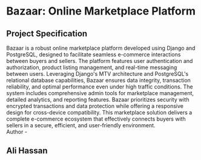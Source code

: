 
# Bazaar: Online Marketplace Platform

## Project Specification

Bazaar is a robust online marketplace platform developed using Django and PostgreSQL, designed to facilitate seamless e-commerce interactions between buyers and sellers. The platform features user authentication and authorization, product listing management, and real-time messaging between users. Leveraging Django's MTV architecture and PostgreSQL's relational database capabilities, Bazaar ensures data integrity, transaction reliability, and optimal performance even under high traffic conditions. The system includes comprehensive admin tools for marketplace management, detailed analytics, and reporting features. Bazaar prioritizes security with encrypted transactions and data protection while offering a responsive design for cross-device compatibility. This marketplace solution delivers a complete e-commerce ecosystem that effectively connects buyers with sellers in a secure, efficient, and user-friendly environment.
<br>
Author - <h2>Ali Hassan</h2>

